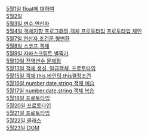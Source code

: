 <a href="https://github.com/hbsowo58/FastCampus_Summary/blob/master/README/2019-05/0501.md"> 5월1일 float에 대하여 <br>
<a href="https://github.com/hbsowo58/FastCampus_Summary/blob/master/README/2019-05/0502.md"> 5월2일  <br>
<a href="https://github.com/hbsowo58/FastCampus_Summary/blob/master/README/2019-05/0503.md"> 5월3일 변수,연산자 <br>
<a href="https://github.com/hbsowo58/FastCampus_Summary/blob/master/README/2019-05/0507.md"> 5월4일 객체지향 프로그래밍,객체,프로토타입,프로토타입 체인 <br>
<a href="https://github.com/hbsowo58/FastCampus_Summary/blob/master/README/2019-05/0507.md"> 5월7일 연산자,조건문,형변환 <br>
<a href="https://github.com/hbsowo58/FastCampus_Summary/blob/master/README/2019-05/0508.md"> 5월8일 스코프,객체 <br>
<a href="https://github.com/hbsowo58/FastCampus_Summary/blob/master/README/2019-05/0509.md"> 5월9일 자바스크립트 별찍기 <br>
<a href="https://github.com/hbsowo58/FastCampus_Summary/blob/master/README/2019-05/0510.md"> 5월10일 전역변수 문제점 <br>
<a href="https://github.com/hbsowo58/FastCampus_Summary/blob/master/README/2019-05/0513.md"> 5월13일 객체 생성, 일급객체, 프로토타입<br>
<a href="https://github.com/hbsowo58/FastCampus_Summary/blob/master/README/2019-05/0515.md"> 5월15일 객체,this,바인딩,this결정조건<br>
<a href="https://github.com/hbsowo58/FastCampus_Summary/blob/master/README/2019-05/0516.md"> 5월16일 number,date,string 객체 예습<br>
<a href="https://github.com/hbsowo58/FastCampus_Summary/blob/master/README/2019-05/0517.md"> 5월17일 number,date,string 객체 복습<br>
<a href="https://github.com/hbsowo58/FastCampus_Summary/blob/master/README/2019-05/0518.md"> 5월18일 프로토타입<br>
<a href="https://github.com/hbsowo58/FastCampus_Summary/blob/master/README/2019-05/0520.md"> 5월20일 프로토타입<br>
<a href="https://github.com/hbsowo58/FastCampus_Summary/blob/master/README/2019-05/0521.md"> 5월21일 프로토타입<br>
<a href="https://github.com/hbsowo58/FastCampus_Summary/blob/master/README/2019-05/0522.md"> 5월22일 클래스<br>
<a href="https://github.com/hbsowo58/FastCampus_Summary/blob/master/README/2019-05/0523.md"> 5월23일 DOM<br>